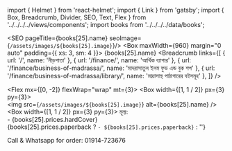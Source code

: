 import { Helmet } from 'react-helmet';
import { Link } from 'gatsby';
import { Box, Breadcrumb, Divider, SEO, Text, Flex } from '../../../../views/components';
import books from '../../../../data/books';

<SEO pageTitle={books[25].name} seoImage={`/assets/images/${books[25].image}`}/>
<Box maxWidth={960} margin="0 auto" padding={{ xs: 3, sm: 4 }}>
<Text variant="h2" textAlign="center">
{books[25].name}
</Text>
<Divider />
<Breadcrumb
links={[
{ url: '/', name: 'নীড়পাতা' },
{ url: '/finance/', name: 'আর্থিক ব্যাপার' },
{ url: '/finance/business-of-madrassa/', name: 'মাদরাসাতুল ইলম ফুড এন্ড বুক শপ' },
{ url: '/finance/business-of-madrassa/library/', name: 'মাদ্রাসাস্থ পাঠাগারের বইসমূহ' },
]}
/>
<Divider />

<Flex mx={[0, -2]} flexWrap="wrap" mt={3}>
<Box width={[1, 1 / 2]} px={3} py={3}>  
 <img src={`/assets/images/${books[25].image}`} alt={books[25].name} />
</Box>
<Box width={[1, 1 / 2]} px={3} py={3}>
<Text variant="raw" html={books[25].description} />
<Text>
মূল্য: <br /> - {books[25].prices.hardCover} <br />
{books[25].prices.paperback ? `- ${books[25].prices.paperback}` : ''}
</Text>
</Box>
</Flex>

<Text mt={3} textAlign="center" fontWeight="bold">
Call & Whatsapp for order: 01914-723676
</Text>

</Box>
